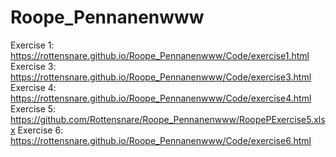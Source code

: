 # Roope_Pennanenwww
Exercise 1:
https://rottensnare.github.io/Roope_Pennanenwww/Code/exercise1.html
Exercise 3:
https://rottensnare.github.io/Roope_Pennanenwww/Code/exercise3.html
Exercise 4:
https://rottensnare.github.io/Roope_Pennanenwww/Code/exercise4.html
Exercise 5:
https://github.com/Rottensnare/Roope_Pennanenwww/RoopePExercise5.xlsx
Exercise 6:
https://rottensnare.github.io/Roope_Pennanenwww/Code/exercise6.html
